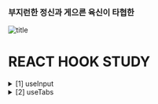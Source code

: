 ### 부지런한 정신과 게으른 육신이 타협한
![title](https://encrypted-tbn0.gstatic.com/images?q=tbn:ANd9GcSRGCGFUmU-kOjLLJJxfxXqyGoHUm-BmzXByzB0mFKZF1YTjKYwVZ65-Lii6wQPYmEZBYE&usqp=CAU)   
# REACT HOOK STUDY 
<details>
<summary>[1] useInput</summary>

```js
export const useInput = (initialValue, validator) => {
  const [value, setValue] = useState(initialValue);
  const onChange = (event) => {
    const {
      target: { value },
    } = event;
    let willUpdate = true;
    if (typeof validator === "function") {
      willUpdate = validator(value);
    }
    if (willUpdate) {
      setValue(value);
    }
  };
  return { value, onChange };
};

const App = () => {
  const maxLength = (value) => !value.includes("@");
  const name = useInput("Mr.", maxLength);
  return (
    <div className="App">
      <h1>Hello</h1>
      <input
        type="text"
        placeholder="Name"
        value={name.value}
        onChange={name.onChange}
      />
    </div>
  );
};

const rootElement = document.getElementById("root");
const root = ReactDOM.createRoot(rootElement);
root.render(<App />);
```
</details>

<details><summary>[2] useTabs</summary>

```js
const useTabs = (initialTab, allTabs) => {
  const [currentIndex, setCurrentIndex] = useState(initialTab);
  if(!allTabs || !Array.isArray(allTabs)){
    return;
  }
  return {
    currentItem: allTabs[currentIndex],
    changeItem : setCurrentIndex
  }
}

const content = [
  {
    tab:"Section 1",
    content : "I`m the content of the Section 1"
  },
  {
    tab:"Section 2",
    content : "I`m the content of the Section 2"
  }
]

const App = () => {
  const {currentItem, changeItem} = useTabs(0, content);
  return (
    <div className="App">
      {content.map((section, index)=> <button onClick={() => {changeItem(index)}}>{section.tab}</button>)}
      <div>{currentItem.content}</div>
    </div>
  );
};
```
</details>
